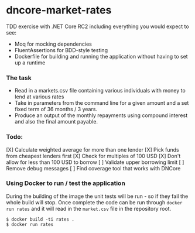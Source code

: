 # dncore-market-rates

TDD exercise with .NET Core RC2 including everything you would expect to see:

* Moq for mocking dependencies
* FluentAssertions for BDD-style testing
* Dockerfile for building and running the application without having to set up a runtime

### The task

* Read in a markets.csv file containing various individuals with money to lend at various rates
* Take in parameters from the command line for a given amount and a set fixed term of 36 months / 3 years.
* Produce an output of the monthly repayments using compound interest and also the final amount payable.

### Todo:

[X] Calculate weighted average for more than one lender
[X] Pick funds from cheapest lenders first
[X] Check for multiples of 100 USD
[X] Don't allow for less than 100 USD to borrow 
[ ] Validate upper borrowing limit
[ ] Remove debug messages
[ ] Find coverage tool that works with DNCore

### Using Docker to run / test the application

During the building of the image the unit tests will be run - so if they fail the whole build will stop. Once complete the code can be run through `docker run rates` and it will read in the `market.csv` file in the repository root.

```
$ docker build -ti rates .
$ docker run rates
```

